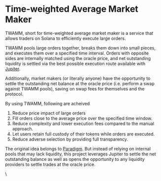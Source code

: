 # Time-weighted Average Market Maker

TWAMM, short for time-weighted average market maker is a service that allows traders on Solana to efficiently execute large orders.

TWAMM pools large orders together, breaks them down into small pieces, and executes them over a specified time interval. Orders with opposite sides are internally matched using the oracle price, and net outstanding liquidity is settled via the best possible execution route available with [Jupiter](https://jup.ag).

Additionally, market makers (or literally anyone) have the opportunity to settle the outstanding net balance at the oracle price (i.e. perform a swap against TWAMM pools), saving on swap fees for themselves and the protocol.

By using TWAMM, following are acheived

1. Reduce price impact of large orders
2. Fill orders close to the average price over the specified time window.
3. Reduce complexity and lower execution fees compared to the manual approach.
4. Let users retain full custody of their tokens while orders are executed.
5. Reduce adverse selection by providing full transparency.

The original idea belongs to [Paradigm](https://www.paradigm.xyz/2021/07/twamm). But instead of relying on internal pools that may lack liquidity, this project leverages Jupiter to settle the net outstanding balance as well as opens the opportunity to any liquidity providers to settle trades at the oracle price.

\
